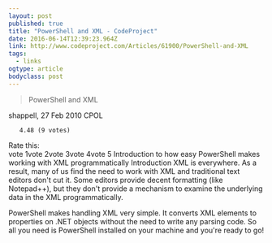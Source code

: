 ```yaml
---
layout: post 
published: true 
title: "PowerShell and XML - CodeProject" 
date: 2016-06-14T12:39:23.964Z 
link: http://www.codeproject.com/Articles/61900/PowerShell-and-XML 
tags:
  - links
ogtype: article 
bodyclass: post 
---
```


> PowerShell and XML

shappell, 27 Feb 2010 CPOL
 
	   4.48 (9 votes)
Rate this:	
vote 1vote 2vote 3vote 4vote 5
Introduction to how easy PowerShell makes working with XML programmatically
Introduction
XML is everywhere. As a result, many of us find the need to work with XML and traditional text editors don't cut it. Some editors provide decent formatting (like Notepad++), but they don't provide a mechanism to examine the underlying data in the XML programmatically.

PowerShell makes handling XML very simple. It converts XML elements to properties on .NET objects without the need to write any parsing code. So all you need is PowerShell installed on your machine and you're ready to go!